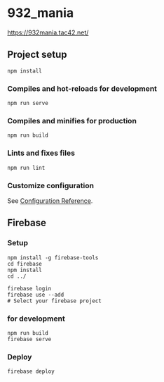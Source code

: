 # 932_mania

https://932mania.tac42.net/

## Project setup

```
npm install
```

### Compiles and hot-reloads for development

```
npm run serve
```

### Compiles and minifies for production

```
npm run build
```

### Lints and fixes files

```
npm run lint
```

### Customize configuration

See [Configuration Reference](https://cli.vuejs.org/config/).

## Firebase

### Setup

```
npm install -g firebase-tools
cd firebase
npm install
cd ../

firebase login
firebase use --add
# Select your firebase project
```

### for development

```
npm run build
firebase serve
```

### Deploy

```
firebase deploy
```
